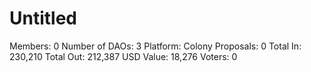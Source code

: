 # Untitled

Members: 0
Number of DAOs: 3
Platform: Colony
Proposals: 0
Total In: 230,210
Total Out: 212,387
USD Value: 18,276
Voters: 0